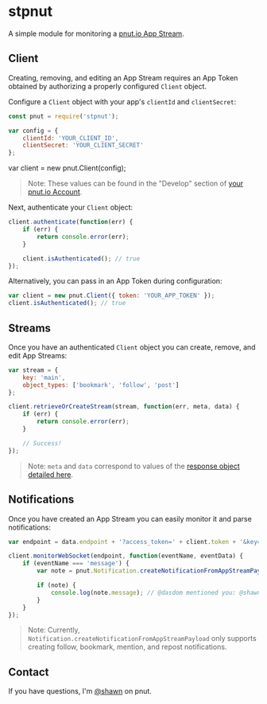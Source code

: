 # stpnut

A simple module for monitoring a [pnut.io App Stream][app-stream].

## Client

Creating, removing, and editing an App Stream requires an App Token obtained by authorizing a properly configured `Client` object.

Configure a `Client` object with your app's `clientId` and `clientSecret`:

```javascript
const pnut = require('stpnut');

var config = {
    clientId: 'YOUR_CLIENT_ID',
    clientSecret: 'YOUR_CLIENT_SECRET'
};
```

var client = new pnut.Client(config);

> Note: These values can be found in the "Develop" section of [your pnut.io Account][account].

Next, authenticate your `Client` object:

```javascript
client.authenticate(function(err) {
    if (err) {
        return console.error(err);
    }

    client.isAuthenticated(); // true
});
```

Alternatively, you can pass in an App Token during configuration:

```javascript
var client = new pnut.Client({ token: 'YOUR_APP_TOKEN' });
client.isAuthenticated(); // true
```

## Streams

Once you have an authenticated `Client` object you can create, remove, and edit App Streams:

```javascript
var stream = {
    key: 'main',
    object_types: ['bookmark', 'follow', 'post']
};

client.retrieveOrCreateStream(stream, function(err, meta, data) {
    if (err) {
        return console.error(err);
    }

    // Success!
});
```

> Note: `meta` and `data` correspond to values of the [response object detailed here][response].


## Notifications

Once you have created an App Stream you can easily monitor it and parse notifications:

```javascript
var endpoint = data.endpoint + '?access_token=' + client.token + '&key=' + data.key;

client.monitorWebSocket(endpoint, function(eventName, eventData) {
    if (eventName === 'message') {
        var note = pnut.Notification.createNotificationFromAppStreamPayload(eventData);

        if (note) {
            console.log(note.message); // @dasdom mentioned you: @shawn What are App Streams? Is this something like web sockets?
        }
    }
});
```

> Note: Currently, `Notification.createNotificationFromAppStreamPayload` only supports creating follow, bookmark, mention, and repost notifications.

## Contact

If you have questions, I'm [@shawn][shawn] on pnut.

[app-stream]: https://pnut.io/docs/api/resources/app-streams
[account]: https://pnut.io/account
[response]: https://pnut.io/docs/api/resources/app-streams#post-streams
[shawn]: https://pnut.io/@shawn
